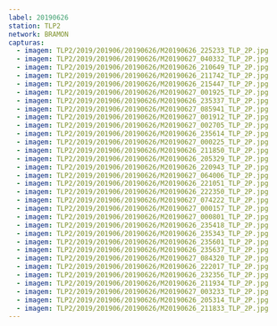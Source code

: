 ```yaml
---
label: 20190626
station: TLP2
network: BRAMON
capturas:
  - imagem: TLP2/2019/201906/20190626/M20190626_225233_TLP_2P.jpg
  - imagem: TLP2/2019/201906/20190626/M20190627_040332_TLP_2P.jpg
  - imagem: TLP2/2019/201906/20190626/M20190626_210649_TLP_2P.jpg
  - imagem: TLP2/2019/201906/20190626/M20190626_211742_TLP_2P.jpg
  - imagem: TLP2/2019/201906/20190626/M20190626_215447_TLP_2P.jpg
  - imagem: TLP2/2019/201906/20190626/M20190627_001925_TLP_2P.jpg
  - imagem: TLP2/2019/201906/20190626/M20190626_235337_TLP_2P.jpg
  - imagem: TLP2/2019/201906/20190626/M20190627_085941_TLP_2P.jpg
  - imagem: TLP2/2019/201906/20190626/M20190627_001912_TLP_2P.jpg
  - imagem: TLP2/2019/201906/20190626/M20190627_002705_TLP_2P.jpg
  - imagem: TLP2/2019/201906/20190626/M20190626_235614_TLP_2P.jpg
  - imagem: TLP2/2019/201906/20190626/M20190627_000225_TLP_2P.jpg
  - imagem: TLP2/2019/201906/20190626/M20190626_211850_TLP_2P.jpg
  - imagem: TLP2/2019/201906/20190626/M20190626_205329_TLP_2P.jpg
  - imagem: TLP2/2019/201906/20190626/M20190626_220943_TLP_2P.jpg
  - imagem: TLP2/2019/201906/20190626/M20190627_064006_TLP_2P.jpg
  - imagem: TLP2/2019/201906/20190626/M20190626_221051_TLP_2P.jpg
  - imagem: TLP2/2019/201906/20190626/M20190626_222350_TLP_2P.jpg
  - imagem: TLP2/2019/201906/20190626/M20190627_074222_TLP_2P.jpg
  - imagem: TLP2/2019/201906/20190626/M20190627_000157_TLP_2P.jpg
  - imagem: TLP2/2019/201906/20190626/M20190627_000801_TLP_2P.jpg
  - imagem: TLP2/2019/201906/20190626/M20190626_235418_TLP_2P.jpg
  - imagem: TLP2/2019/201906/20190626/M20190626_235343_TLP_2P.jpg
  - imagem: TLP2/2019/201906/20190626/M20190626_235601_TLP_2P.jpg
  - imagem: TLP2/2019/201906/20190626/M20190626_235637_TLP_2P.jpg
  - imagem: TLP2/2019/201906/20190626/M20190627_084320_TLP_2P.jpg
  - imagem: TLP2/2019/201906/20190626/M20190626_222017_TLP_2P.jpg
  - imagem: TLP2/2019/201906/20190626/M20190626_232356_TLP_2P.jpg
  - imagem: TLP2/2019/201906/20190626/M20190626_211934_TLP_2P.jpg
  - imagem: TLP2/2019/201906/20190626/M20190627_003233_TLP_2P.jpg
  - imagem: TLP2/2019/201906/20190626/M20190626_205314_TLP_2P.jpg
  - imagem: TLP2/2019/201906/20190626/M20190626_211833_TLP_2P.jpg
---
```

